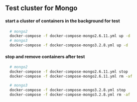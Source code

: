 ## Test cluster for Mongo

#### start a cluster of containers in the background for test

``` bash
  # mongo2
  docker-compose -f docker-compose-mongo2.6.11.yml up -d
  # mongo3
  docker-compose -f docker-compose-mongo3.2.8.yml up -d
```

#### stop and remove containers after test

``` bash
  # mongo2
  docker-compose -f docker-compose-mongo2.6.11.yml stop
  docker-compose -f docker-compose-mongo2.6.11.yml rm -af

  # mongo3
  docker-compose -f docker-compose-mongo3.2.8.yml stop
  docker-compose -f docker-compose-mongo3.2.8.yml rm -af
```
